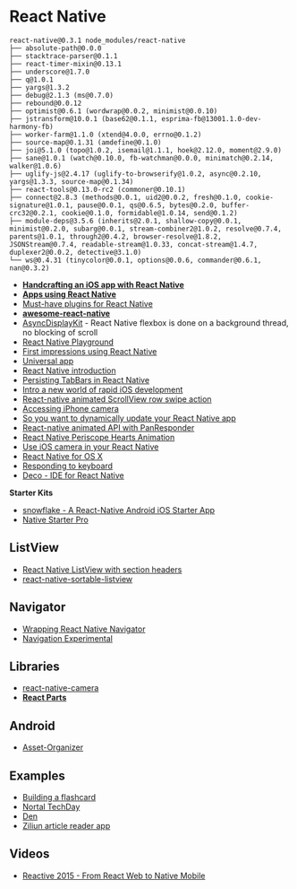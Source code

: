 # React Native

```
react-native@0.3.1 node_modules/react-native
├── absolute-path@0.0.0
├── stacktrace-parser@0.1.1
├── react-timer-mixin@0.13.1
├── underscore@1.7.0
├── q@1.0.1
├── yargs@1.3.2
├── debug@2.1.3 (ms@0.7.0)
├── rebound@0.0.12
├── optimist@0.6.1 (wordwrap@0.0.2, minimist@0.0.10)
├── jstransform@10.0.1 (base62@0.1.1, esprima-fb@13001.1.0-dev-harmony-fb)
├── worker-farm@1.1.0 (xtend@4.0.0, errno@0.1.2)
├── source-map@0.1.31 (amdefine@0.1.0)
├── joi@5.1.0 (topo@1.0.2, isemail@1.1.1, hoek@2.12.0, moment@2.9.0)
├── sane@1.0.1 (watch@0.10.0, fb-watchman@0.0.0, minimatch@0.2.14, walker@1.0.6)
├── uglify-js@2.4.17 (uglify-to-browserify@1.0.2, async@0.2.10, yargs@1.3.3, source-map@0.1.34)
├── react-tools@0.13.0-rc2 (commoner@0.10.1)
├── connect@2.8.3 (methods@0.0.1, uid2@0.0.2, fresh@0.1.0, cookie-signature@1.0.1, pause@0.0.1, qs@0.6.5, bytes@0.2.0, buffer-crc32@0.2.1, cookie@0.1.0, formidable@1.0.14, send@0.1.2)
├── module-deps@3.5.6 (inherits@2.0.1, shallow-copy@0.0.1, minimist@0.2.0, subarg@0.0.1, stream-combiner2@1.0.2, resolve@0.7.4, parents@1.0.1, through2@0.4.2, browser-resolve@1.8.2, JSONStream@0.7.4, readable-stream@1.0.33, concat-stream@1.4.7, duplexer2@0.0.2, detective@3.1.0)
└── ws@0.4.31 (tinycolor@0.0.1, options@0.0.6, commander@0.6.1, nan@0.3.2)
```

* [**Handcrafting an iOS app with React Native**](http://stanleycyang.github.io/technology/reactjs/native/ios/2015/10/04/react-native-tutorial-with-navigation-and-animation.html)
* [**Apps using React Native**](http://facebook.github.io/react-native/showcase.html)
* [Must-have plugins for React Native](http://www.gajotres.net/must-have-plugins-for-react-native/)
* [**awesome-react-native**](https://github.com/jondot/awesome-react-native)
* [AsyncDisplayKit](http://asyncdisplaykit.org/) - React Native flexbox is done on a background thread, no blocking of scroll
* [React Native Playground](https://rnplay.org/)
* [First impressions using React Native](http://jlongster.com/First-Impressions-using-React-Native)
* [Universal app](http://blog.typework.com/react-native-universal/)
* [React Native introduction](http://www.appcoda.com/react-native-introduction/)
* [Persisting TabBars in React Native](http://richardkho.com/persisting-tabbars-in-react-native/)
* [Intro a new world of rapid iOS development](http://www.ibm.com/developerworks/library/mo-bluemix-react-native-ios8/index.html)
* [React-native animated ScrollView row swipe action](http://browniefed.com/blog/2015/08/01/react-native-animated-listview-row-swipe/)
* [Accessing iPhone camera](http://www.gettopical.com/reactjs/cd58c200b8cfd217e9ed03fc7f0c0cc6?src=twitter)
* [So you want to dynamically update your React Native app](https://medium.com/@clayallsopp/so-you-want-to-dynamically-update-your-react-native-app-d1d88bf11ede)
* [React-native animated API with PanResponder](http://browniefed.com/blog/2015/08/15/react-native-animated-api-with-panresponder/)
* [React Native Periscope Hearts Animation](http://browniefed.com/blog/2015/09/07/react-native-periscope-hearts-animation/)
* [Use iOS camera in your React Native](https://blog.nraboy.com/2015/09/use-the-ios-camera-in-your-react-native-mobile-app/)
* [React Native for OS X](https://github.com/ptmt/react-native-desktop)
* [Responding to keyboard](https://medium.com/man-moon/writing-modern-react-native-ui-e317ff956f02#.a02p0hh2e)
* [Deco - IDE for React Native](https://www.decosoftware.com)

**Starter Kits**

* [snowflake - A React-Native Android iOS Starter App](https://github.com/bartonhammond/snowflake)
* [Native Starter Pro](https://medium.com/@supriya_82884/building-react-native-for-android-ios-native-starter-pro-bdfc186e7bff#.nqftckeas)

## ListView

* [React Native ListView with section headers](http://moduscreate.com/react-native-listview-with-section-headers/)
* [react-native-sortable-listview](https://github.com/deanmcpherson/react-native-sortable-listview)

## Navigator

* [Wrapping React Native Navigator](https://gist.github.com/aphillipo/0583601b0deab1e89dcf)
* [Navigation Experimental](https://github.com/ericvicenti/navigation-rfc)

## Libraries

* [react-native-camera](https://github.com/lwansbrough/react-native-camera)
* [**React Parts**](http://react.parts/native-ios)

## Android

* [Asset-Organizer](http://checkyourvector.com/Asset-Organizer/)

## Examples

* [Building a flashcard](http://herman.asia/building-a-flashcard-app-with-react-native)
* [Nortal TechDay](https://github.com/mikkoj/NortalTechDay)
* [Den](https://github.com/asamiller/den)
* [Ziliun article reader app](https://github.com/sonnylazuardi/ziliun-react-native)

## Videos

* [Reactive 2015 - From React Web to Native Mobile](https://www.youtube.com/watch?v=-XxSCi8TKuk)